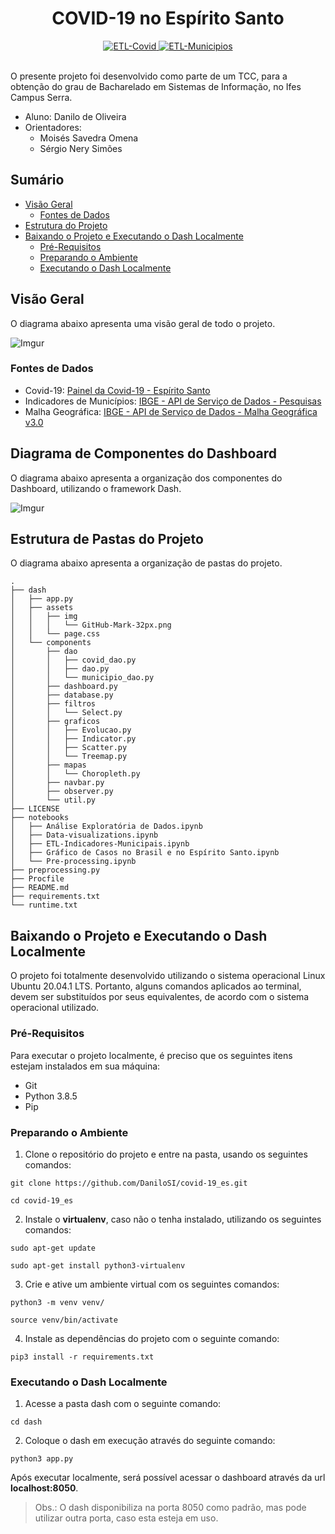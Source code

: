 <div align="center">
  <h1>COVID-19 no Espírito Santo</h1>
</div>

<div align="center">
  <!-- ETL-Covid Status -->
  <a href="https://github.com/DaniloSI/covid-19_es/actions/workflows/ETL-Covid.yml">
    <img src="https://github.com/DaniloSI/covid-19_es/actions/workflows/ETL-Covid.yml/badge.svg?event=schedule" alt="ETL-Covid" />
  </a>
  <!-- ETL-Municipios Status -->
  <a href="https://github.com/DaniloSI/covid-19_es/actions/workflows/ETL-Municipios.yml">
    <img src="https://github.com/DaniloSI/covid-19_es/actions/workflows/ETL-Municipios.yml/badge.svg" alt="ETL-Municipios" />
  </a>
  <br />
  <br />
</div>

O presente projeto foi desenvolvido como parte de um TCC, para a obtenção do grau de Bacharelado em Sistemas de Informação, no Ifes Campus Serra.

- Aluno: Danilo de Oliveira
- Orientadores:
  - Moisés Savedra Omena
  - Sérgio Nery Simões

## Sumário

- [Visão Geral](#vis%C3%A3o-geral)
  - [Fontes de Dados](#fontes-de-dados)
- [Estrutura do Projeto](#estrutura-de-pastas-do-projeto)
- [Baixando o Projeto e Executando o Dash Localmente](#baixando-o-projeto-e-executando-o-dash-localmente)
  - [Pré-Requisitos](#pr%C3%A9-requisitos)
  - [Preparando o Ambiente](#preparando-o-ambiente)
  - [Executando o Dash Localmente](#executando-o-dash-localmente)

## Visão Geral

O diagrama abaixo apresenta uma visão geral de todo o projeto.

![Imgur](https://i.imgur.com/wOio98t.png)

### Fontes de Dados
- Covid-19: [Painel da Covid-19 - Espírito Santo](https://coronavirus.es.gov.br/painel-covid-19-es)
- Indicadores de Municípios: [IBGE - API de Serviço de Dados - Pesquisas](https://servicodados.ibge.gov.br/api/docs/pesquisas)
- Malha Geográfica: [IBGE - API de Serviço de Dados - Malha Geográfica v3.0](https://servicodados.ibge.gov.br/api/docs/malhas?versao=3)

## Diagrama de Componentes do Dashboard

O diagrama abaixo apresenta a organização dos componentes do Dashboard, utilizando o framework Dash.

![Imgur](https://i.imgur.com/jFRgsUk.png)

## Estrutura de Pastas do Projeto

O diagrama abaixo apresenta a organização de pastas do projeto.

```
.
├── dash
│   ├── app.py
│   ├── assets
│   │   ├── img
│   │   │   └── GitHub-Mark-32px.png
│   │   └── page.css
│   └── components
│       ├── dao
│       │   ├── covid_dao.py
│       │   ├── dao.py
│       │   └── municipio_dao.py
│       ├── dashboard.py
│       ├── database.py
│       ├── filtros
│       │   └── Select.py
│       ├── graficos
│       │   ├── Evolucao.py
│       │   ├── Indicator.py
│       │   ├── Scatter.py
│       │   └── Treemap.py
│       ├── mapas
│       │   └── Choropleth.py
│       ├── navbar.py
│       ├── observer.py
│       └── util.py
├── LICENSE
├── notebooks
│   ├── Análise Exploratória de Dados.ipynb
│   ├── Data-visualizations.ipynb
│   ├── ETL-Indicadores-Municipais.ipynb
│   ├── Gráfico de Casos no Brasil e no Espírito Santo.ipynb
│   └── Pre-processing.ipynb
├── preprocessing.py
├── Procfile
├── README.md
├── requirements.txt
└── runtime.txt
```

## Baixando o Projeto e Executando o Dash Localmente

O projeto foi totalmente desenvolvido utilizando o sistema operacional Linux Ubuntu 20.04.1 LTS. Portanto, alguns comandos aplicados ao terminal, devem ser substituídos por seus equivalentes, de acordo com o sistema operacional utilizado.

### Pré-Requisitos

Para executar o projeto localmente, é preciso que os seguintes itens estejam instalados em sua máquina:

- Git
- Python 3.8.5
- Pip

### Preparando o Ambiente

1. Clone o repositório do projeto e entre na pasta, usando os seguintes comandos:

```
git clone https://github.com/DaniloSI/covid-19_es.git
```

```
cd covid-19_es
```

2. Instale o **virtualenv**, caso não o tenha instalado, utilizando os seguintes comandos:

```
sudo apt-get update
```

```
sudo apt-get install python3-virtualenv
```

3. Crie e ative um ambiente virtual com os seguintes comandos:

```
python3 -m venv venv/
```

```
source venv/bin/activate
```

4. Instale as dependências do projeto com o seguinte comando:

```
pip3 install -r requirements.txt
```

### Executando o Dash Localmente

1. Acesse a pasta dash com o seguinte comando:

```
cd dash
```

2. Coloque o dash em execução através do seguinte comando:

```
python3 app.py
```

Após executar localmente, será possível acessar o dashboard através da url **localhost:8050**.

> Obs.: O dash disponibiliza na porta 8050 como padrão, mas pode utilizar outra porta, caso esta esteja em uso.
